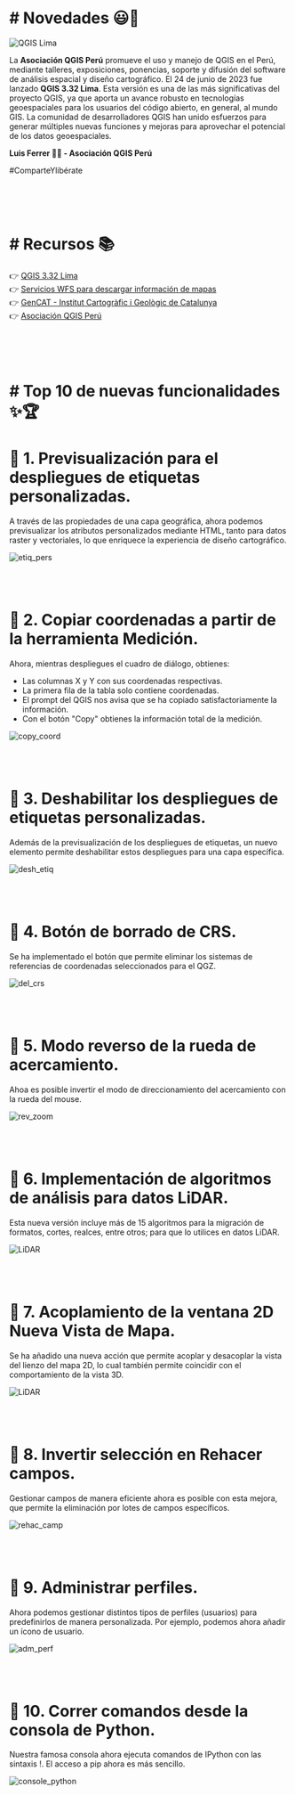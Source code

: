 <h1># Novedades 😃🎁 </h1>

![QGIS Lima](https://www.qgis.org/es/_static/images/qgisorg_banner332.png?t=jun2023)

La <b>**Asociación QGIS Perú**</b> promueve el uso y manejo de QGIS en el Perú, mediante talleres, exposiciones, ponencias, soporte y difusión del software de análisis espacial y diseño cartográfico. El 24 de junio de 2023 fue lanzado <b>QGIS 3.32 Lima</b>. Esta versión es una de las más significativas del proyecto QGIS, ya que aporta un avance robusto en tecnologías geoespaciales para los usuarios del código abierto, en general, al mundo GIS. La comunidad de desarrolladores QGIS han unido esfuerzos para generar múltiples nuevas funciones y mejoras para aprovechar el potencial de los datos geoespaciales.
<br />

**Luis Ferrer 👨‍💻 - Asociación QGIS Perú**

#ComparteYlibérate

<br />
<br />
<br />

<h1># Recursos 📚</h1>

 👉 [QGIS 3.32 Lima](https://qgis.org/es/site/forusers/download.html)
 <br />
 👉 [Servicios WFS para descargar información de mapas](https://www.geoidep.gob.pe/catalogo-nacional-de-servicios-web/servicios-de-publicacion-de-objetos-wfs)
 <br />
  👉 [GenCAT - Institut Cartogràfic i Geològic de Catalunya](https://www.icgc.cat/es/Administracion-y-empresa/Descargas/Elevaciones/Datos-lidar)
 <br />
 👉 [Asociación QGIS Perú](https://qgis.pe)
 
<br />
<br />
<br />

 <h1># Top 10 de nuevas funcionalidades ✨🏆</h1>

<h1>📌 1. Previsualización para el despliegues de etiquetas personalizadas.</h1>

A través de las propiedades de una capa geográfica, ahora podemos previsualizar los atributos personalizados mediante HTML, tanto para datos raster y vectoriales, lo que enriquece la experiencia de diseño cartográfico.

![etiq_pers](gifs/1_etiq_pers.gif)

<br />
<br />


<h1>📌 2. Copiar coordenadas a partir de la herramienta Medición.</h1>

Ahora, mientras despliegues el cuadro de diálogo, obtienes:
- Las columnas X y Y con sus coordenadas respectivas.
- La primera fila de la tabla solo contiene coordenadas.
- El prompt del QGIS nos avisa que se ha copiado satisfactoriamente la información.
- Con el botón "Copy" obtienes la información total de la medición.

![copy_coord](gifs/2_CopyCoord.gif)

<br />
<br />


<h1>📌 3. Deshabilitar los despliegues de etiquetas personalizadas.</h1>

Además de la previsualización de los despliegues de etiquetas, un nuevo elemento permite deshabilitar estos despliegues para una capa específica.

![desh_etiq](gifs/3_DeshEtiq.gif)

<br />
<br />


<h1>📌 4. Botón de borrado de CRS.</h1>

Se ha implementado el botón que permite eliminar los sistemas de referencias de coordenadas seleccionados para el QGZ.

![del_crs](gifs/4_del_crs.gif)

<br />
<br />


<h1>📌 5. Modo reverso de la rueda de acercamiento.</h1>

Ahoa es posible invertir el modo de direccionamiento del acercamiento con la rueda del mouse.

![rev_zoom](gifs/5_rev_zoom.gif)

<br />
<br />


<h1>📌 6. Implementación de algoritmos de análisis para datos LiDAR.</h1>

Esta nueva versión incluye más de 15 algoritmos para la migración de formatos, cortes, realces, entre otros; para que lo utilices en datos LiDAR.

![LiDAR](gifs/6_lidar.gif)

<br />
<br />


<h1>📌 7. Acoplamiento de la ventana 2D Nueva Vista de Mapa.</h1>

Se ha añadido una nueva acción que permite acoplar y desacoplar la vista del lienzo del mapa 2D, lo cual también permite coincidir con el comportamiento de la vista 3D.

![LiDAR](gifs/7_acopl.gif)

<br />
<br />

<h1>📌 8. Invertir selección en Rehacer campos.</h1>

Gestionar campos de manera eficiente ahora es posible con esta mejora, que permite la eliminación por lotes de campos específicos.

![rehac_camp](gifs/8_rehac_camp.gif)

<br />
<br />

<h1>📌 9. Administrar perfiles.</h1>

Ahora podemos gestionar distintos tipos de perfiles (usuarios) para predefinirlos de manera personalizada. Por ejemplo, podemos ahora añadir un ícono de usuario.

![adm_perf](gifs/9_adm_perf.gif)

<br />
<br />

<h1>📌 10. Correr comandos desde la consola de Python.</h1>

Nuestra famosa consola ahora ejecuta comandos de IPython con las sintaxis !<cmd>. El acceso a pip ahora es más sencillo.

![console_python](gifs/10_console_python.gif)


